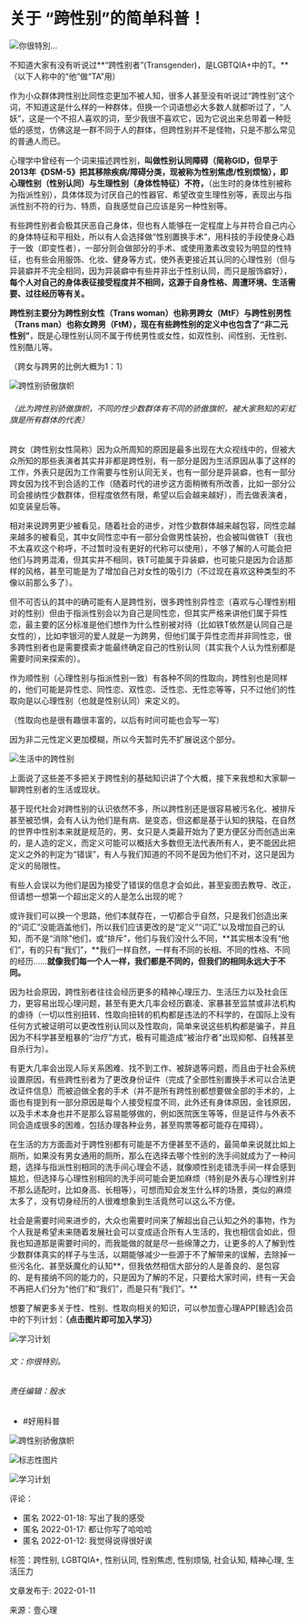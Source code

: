 # 关于 “跨性别”的简单科普！

![你很特別...](https://ossimg.xinli001.com/20200408/xinli_5e8d01a7896bc.jpg?x-oss-process=image/quality,Q_80/format,webp)

不知道大家有没有听说过**“跨性别者”(Transgender)，是LGBTQIA+中的T。**（以下人称中的“他”做“TA”用）

作为小众群体跨性别比同性恋更加不被人知，很多人甚至没有听说过“跨性别”这个词，不知道这是什么样的一种群体，但换一个词语想必大多数人就都听过了，“人妖”，这是一个不招人喜欢的词，至少我很不喜欢它，因为它说出来总带着一种贬低的感觉，仿佛这是一群不同于人的群体，但跨性别并不是怪物，只是不那么常见的普通人而已。

心理学中曾经有一个词来描述跨性别，**叫做性别认同障碍（简称GID，但早于2013年《DSM-5》把其移除疾病/障碍分类，现被称为性别焦虑/性别烦恼），即心理性别（性别认同）与生理性别（身体性特征）不符，**（出生时的身体性别被称为指派性别），具体体现为讨厌自己的性器官、希望改变生理性别等，表现出与指派性别不符的行为、特质，自我感觉自己应该是另一种性别等。

有些跨性别者会极其厌恶自己身体，但也有人能够在一定程度上与并符合自己内心的身体特征和平相处，所以有人会选择做“性别置换手术”，用科技的手段使身心趋于一致（即变性者），一部分则会做部分的手术、或使用激素改变较为明显的性特征，也有些会用服饰、化妆、健身等方式，使外表更接近其认同的心理性别（但与异装癖并不完全相同，因为异装癖中有些并非出于性别认同，而只是服饰癖好），**每个人对自己的身体表征接受程度并不相同，这源于自身性格、周遭环境、生活需要、过往经历等有关。**

**跨性别主要分为跨性别女性（Trans woman）也称男跨女（MtF）与跨性别男性（Trans man）也称女跨男（FtM），**现在有些跨性别的定义中**也包含了“非二元性别”**，既是心理性别认同不属于传统男性或女性，如双性别、间性别、无性别、性别酷儿等。

（跨女与跨男的比例大概为1：1）

![跨性别骄傲旗帜](https://ossimg.xinli001.com/20220111/1859544c90eb15c07cdc6563fb21e3c3.jpeg)

###### （此为跨性别骄傲旗帜，不同的性少数群体有不同的骄傲旗帜，被大家熟知的彩虹旗是所有群体的代表）

跨女（跨性别女性简称）因为众所周知的原因是最多出现在大众视线中的，但被大众所知的那些表演者其实并非都是跨性别，有一部分是因为生活原因从事了这样的工作，外表只是因为工作需要与性别认同无关，也有一部分是异装癖，也有一部分跨女因为找不到合适的工作（随着时代的进步这方面稍微有所改善，比如一部分公司会接纳性少数群体，但程度依然有限，希望以后会越来越好），而去做表演者，如变装皇后等。

相对来说跨男更少被看见，随着社会的进步，对性少数群体越来越包容，同性恋越来越多的被看见，其中女同性恋中有一部分会做男性装扮，也会被叫做铁T（我也不太喜欢这个称呼，不过暂时没有更好的代称可以使用），不够了解的人可能会把他们与跨男混淆，但其实并不相同，铁T可能属于异装癖，也可能只是因为合适那样的风格，甚至可能是为了增加自己对女性的吸引力（不过现在喜欢这种类型的不像以前那么多了）。

但不可否认的其中的确可能有人是跨性别，很多跨性别异性恋（喜欢与心理性别相对的性别）但由于指派性别会以为自己是同性恋，但其实严格来讲他们属于异性恋，最主要的区分标准是他们想作为什么性别被对待（比如铁T依然是认同自己是女性的），比如李银河的爱人就是一为跨男，但他们属于异性恋而并非同性恋，很多跨性别者也是需要摸索才能最终确定自己的性别认同（其实我个人认为性别都是需要时间来探索的）。

作为顺性别（心理性别与指派性别一致）有各种不同的性取向，跨性别也是同样的，他们可能是异性恋、同性恋、双性恋、泛性恋、无性恋等等，只不过他们的性取向是以心理性别（也就是性别认同）来定义的。

（性取向也是很有趣很丰富的，以后有时间可能也会写一写）

因为非二元性定义更加模糊，所以今天暂时先不扩展说这个部分。

![生活中的跨性别](https://ossimg.xinli001.com/20220111/d0176c2abfa19d95d04309587a02b0b9.jpeg)

上面说了这些差不多把关于跨性别的基础知识讲了个大概，接下来我想和大家聊一聊跨性别者的生活或现状。

基于现代社会对跨性别的认识依然不多，所以跨性别还是很容易被污名化、被排斥甚至被恐惧，会有人认为他们是有病、是变态，但这都是基于认知的狭隘，在自然的世界中性别本来就是规范的，男、女只是人类最开始为了更方便区分而创造出来的，是人造的定义，而定义可能可以概括大多数但无法代表所有人，更不能因此把定义之外的判定为“错误”，有人与我们知道的不同不是因为他们不对，这只是因为定义的局限性。

有些人会误以为他们是因为接受了错误的信息才会如此，甚至妄图去教导、改正，但请想一想第一个超出定义的人是怎么出现的呢？

或许我们可以换一个思路，他们本就存在，一切都合乎自然，只是我们创造出来的“词汇”没能涵盖他们，所以我们应该更改的是“定义”“词汇”以及增加自己的认知，而不是“消除”他们，或“排斥”，他们与我们没什么不同，**其实根本没有“他们”，有的只有“我们”，**我们一样自然，一样有不同的长相、不同的性格、不同的经历……**就像我们每一个人一样，我们都是不同的，但我们的相同永远大于不同。**

因为社会原因，跨性别者往往会经历更多的精神心理压力、生活压力以及社会压力，更容易出现心理问题，甚至有更大几率会经历霸凌、家暴甚至监禁或非法机构的虐待（一切以性别扭转、性取向扭转的机构都是违法的不科学的，在国际上没有任何方式被证明可以更改性别认同以及性取向，简单来说这些机构都是骗子，并且因为不科学甚至粗暴的“治疗”方式，极有可能造成“被治疗者”出现抑郁、自残甚至自杀行为）。

有更大几率会出现人际关系困难、找不到工作、被辞退等问题，而且由于社会系统设置原因，有些跨性别者为了更改身份证件（完成了全部性别置换手术可以合法更改证件信息）而被迫做全套的手术（并不是所有跨性别都想要做全部的手术的，上面也有提到有一部分原因是每个人接受程度不同，此外还有身体原因，金钱原因，以及手术本身也并不是那么容易能够做的，例如医院医生等等，但是证件与外表不同会造成很多的困难，包括办理各种业务，甚至购票等都可能存在障碍）。

在生活的方方面面对于跨性别都有可能是不方便甚至不适的，最简单来说就比如上厕所，如果没有男女通用的厕所，那么在选择去哪个性别的洗手间就成为了一种问题，选择与指派性别相同的洗手间心理会不适，就像顺性别走错洗手间一样会感到尴尬，但选择与心理性别相同的洗手间可能会更加麻烦（特别是外表与心理性别并不那么适配时，比如身高、长相等），可想而知会发生什么样的场景，类似的麻烦太多了，没有切身经历的人很难想象到生活竟然可以这么不方便。

社会是需要时间来进步的，大众也需要时间来了解超出自己认知之外的事物，作为个人我是希望未来随着发展社会可以变成适合所有人生活的，我也相信会如此，但我也知道那是需要时间的，而我能做的就是尽一些绵薄之力，让更多的人了解到性少数群体真实的样子与生活，以期能够减少一些源于不了解带来的误解，去除掉一些污名化、甚至妖魔化的认知**，但我依然相信大部分的人是善良的、是包容的、是有接纳不同的能力的，只是因为了解的不足，只要给大家时间，终有一天会不再把人们分为“他们”和“我们”，而是只有“我们”。**

想要了解更多关于性、性别、性取向相关的知识，可以参加壹心理APP\[鲸选\]会员中的下列计划：**（点击图片即可加入学习）**

![学习计划](https://ossimg.xinli001.com/20220111/f0b6d106dc4025617dbeb8ea20e19818.jpeg)

###### 文：你很特別。

###### 责任编辑：殷水

-   #好用科普

![跨性别骄傲旗帜](https://ossimg.xinli001.com/20220111/1859544c90eb15c07cdc6563fb21e3c3.jpeg)

![标志性图片](https://ossimg.xinli001.com/20220111/d0176c2abfa19d95d04309587a02b0b9.jpeg)

![学习计划](https://ossimg.xinli001.com/20220111/f0b6d106dc4025617dbeb8ea20e19818.jpeg)

评论：
- 匿名 2022-01-18: 写出了我的感受
- 匿名 2022-01-17: 都让你写了哈哈哈
- 匿名 2022-01-12: 我觉得说得很好诶 

标签：跨性别, LGBTQIA+, 性别认同, 性别焦虑, 性别烦恼, 社会认知, 精神心理, 生活压力

文章发布于: 2022-01-11

来源：壹心理